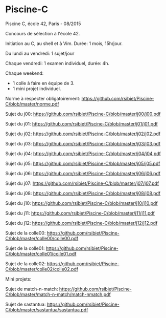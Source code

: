 # Piscine-C
Piscine C, école 42, Paris - 08/2015

Concours de sélection à l'école 42.

Initiation au C, au shell et à Vim. Durée: 1 mois, 15h/jour.

Du lundi au vendredi: 1 sujet/jour

Chaque vendredi: 1 examen individuel, durée: 4h.

Chaque weekend: 
  - 1 colle à faire en équipe de 3.
  - 1 mini projet individuel.


Norme à respecter obligatoirement: https://github.com/rsibiet/Piscine-C/blob/master/norme.pdf

Sujet du j00: https://github.com/rsibiet/Piscine-C/blob/master/j00/j00.pdf

Sujet du j01: https://github.com/rsibiet/Piscine-C/blob/master/j01/j01.pdf

Sujet du j02: https://github.com/rsibiet/Piscine-C/blob/master/j02/j02.pdf

Sujet du j03: https://github.com/rsibiet/Piscine-C/blob/master/j03/j03.pdf

Sujet du j04: https://github.com/rsibiet/Piscine-C/blob/master/j04/j04.pdf

Sujet du j05: https://github.com/rsibiet/Piscine-C/blob/master/j05/j05.pdf

Sujet du j06: https://github.com/rsibiet/Piscine-C/blob/master/j06/j06.pdf

Sujet du j07: https://github.com/rsibiet/Piscine-C/blob/master/j07/j07.pdf

Sujet du j08: https://github.com/rsibiet/Piscine-C/blob/master/j08/j08.pdf

Sujet du j10: https://github.com/rsibiet/Piscine-C/blob/master/j10/j10.pdf

Sujet du j11: https://github.com/rsibiet/Piscine-C/blob/master/j11/j11.pdf

Sujet du j12: https://github.com/rsibiet/Piscine-C/blob/master/j12/j12.pdf

Sujet de la colle00: https://github.com/rsibiet/Piscine-C/blob/master/colle00/colle00.pdf

Sujet de la colle01: https://github.com/rsibiet/Piscine-C/blob/master/colle01/colle01.pdf

Sujet de la colle02: https://github.com/rsibiet/Piscine-C/blob/master/colle02/colle02.pdf


Mini projets:

Sujet de match-n-match: https://github.com/rsibiet/Piscine-C/blob/master/match-n-match/match-nmatch.pdf

Sujet de sastantua: https://github.com/rsibiet/Piscine-C/blob/master/sastantua/sastantua.pdf
